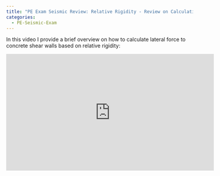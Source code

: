 ```yaml
---
title: "PE Exam Seismic Review: Relative Rigidity - Review on Calculating Lateral Force to Shear Walls"
categories:
  - PE-Seismic-Exam
---
```



In this video I provide a brief overview on how to calculate lateral force to concrete shear walls based on relative rigidity:

<iframe width="560" height="315" src="https://www.youtube.com/embed/hoLuqCTfv9A" frameborder="0" allow="accelerometer; autoplay; encrypted-media; gyroscope; picture-in-picture" allowfullscreen style="display: block;margin: auto;"></iframe>